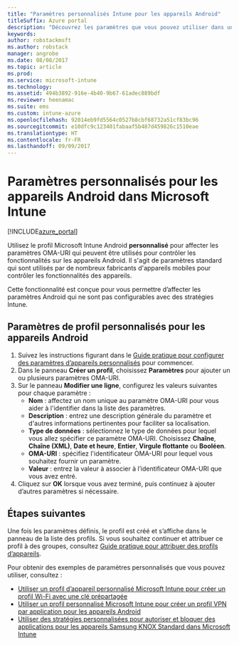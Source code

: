 ```yaml
---
title: "Paramètres personnalisés Intune pour les appareils Android"
titleSuffix: Azure portal
description: "Découvrez les paramètres que vous pouvez utiliser dans un profil personnalisé Android."
keywords: 
author: robstackmsft
ms.author: robstack
manager: angrobe
ms.date: 08/08/2017
ms.topic: article
ms.prod: 
ms.service: microsoft-intune
ms.technology: 
ms.assetid: 494b3892-916e-4b40-9b67-61adec889bdf
ms.reviewer: heenamac
ms.suite: ems
ms.custom: intune-azure
ms.openlocfilehash: 92014eb9fd5564c0527b8cbf68732a51cf83bc96
ms.sourcegitcommit: e10dfc9c123401fabaaf5b487d459826c1510eae
ms.translationtype: HT
ms.contentlocale: fr-FR
ms.lasthandoff: 09/09/2017
---
```

# <a name="custom-settings-for-android-devices-in-microsoft-intune"></a>Paramètres personnalisés pour les appareils Android dans Microsoft Intune

[!INCLUDE[azure_portal](./includes/azure_portal.md)]

Utilisez le profil Microsoft Intune Android **personnalisé** pour affecter les paramètres OMA-URI qui peuvent être utilisés pour contrôler les fonctionnalités sur les appareils Android. Il s'agit de paramètres standard qui sont utilisés par de nombreux fabricants d'appareils mobiles pour contrôler les fonctionnalités des appareils.

Cette fonctionnalité est conçue pour vous permettre d’affecter les paramètres Android qui ne sont pas configurables avec des stratégies Intune.

## <a name="custom-profile-settings-for-android-devices"></a>Paramètres de profil personnalisés pour les appareils Android

1. Suivez les instructions figurant dans le [Guide pratique pour configurer des paramètres d’appareils personnalisés](custom-settings-configure.md) pour commencer.
2. Dans le panneau **Créer un profil**, choisissez **Paramètres** pour ajouter un ou plusieurs paramètres OMA-URI.
3. Sur le panneau **Modifier une ligne**, configurez les valeurs suivantes pour chaque paramètre :
    - **Nom** : affectez un nom unique au paramètre OMA-URI pour vous aider à l'identifier dans la liste des paramètres.
    - **Description** : entrez une description générale du paramètre et d'autres informations pertinentes pour faciliter sa localisation.
    - **Type de données** : sélectionnez le type de données pour lequel vous allez spécifier ce paramètre OMA-URI. Choisissez **Chaîne**, **Chaîne (XML)**, **Date et heure**, **Entier**, **Virgule flottante** ou **Booléen**.
    - **OMA-URI** : spécifiez l'identificateur OMA-URI pour lequel vous souhaitez fournir un paramètre.
    - **Valeur** : entrez la valeur à associer à l’identificateur OMA-URI que vous avez entré.
4. Cliquez sur **OK** lorsque vous avez terminé, puis continuez à ajouter d’autres paramètres si nécessaire.

## <a name="next-steps"></a>Étapes suivantes

Une fois les paramètres définis, le profil est créé et s’affiche dans le panneau de la liste des profils. Si vous souhaitez continuer et attribuer ce profil à des groupes, consultez [Guide pratique pour attribuer des profils d’appareils](device-profile-assign.md).

Pour obtenir des exemples de paramètres personnalisés que vous pouvez utiliser, consultez :

- [Utiliser un profil d’appareil personnalisé Microsoft Intune pour créer un profil Wi-Fi avec une clé prépartagée](/intune/wi-fi-profile-shared-key)
- [Utiliser un profil personnalisé Microsoft Intune pour créer un profil VPN par application pour les appareils Android](/intune/android-pulse-secure-per-app-vpn)
- [Utiliser des stratégies personnalisées pour autoriser et bloquer des applications pour les appareils Samsung KNOX Standard dans Microsoft Intune](/intune/samsung-knox-apps-allow-block)
